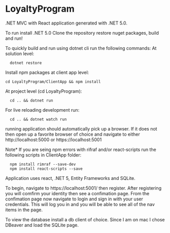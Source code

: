 # LoyaltyProgram

.NET MVC with React application generated with .NET 5.0.

To run install .NET 5.0
Clone the repository restore nuget packages, build and run!

To quickly build and run using dotnet cli run the following commands:
At solution level:
```
  dotnet restore
```
Install npm packages at client app level:
```
cd LoyaltyProgram/ClientApp && npm install
```
At project level (cd LoyaltyProgram):
```
  cd .. && dotnet run
```

For live reloading development run:
```
  cd .. && dotnet watch run
```

running application should automatically pick up a browser. If it does not then open up a favorite browser of choice and navigate to either http://localhost:5000 or https://localhost:5001

Note* If you are seing npm errors with rifraf and/or react-scripts run the following scripts in ClientApp folder:
```
  npm install rimraf --save-dev
  npm install react-scripts --save
```
Application uses react, .NET 5, Entity Frameworks and SQLite.

To begin, navigate to https://localhost:5001/ then register. After registering you will comfirm your identity then see a confimation page.
From the confimation page now navigate to login and sign in with your user credentials. This will log you in and you will be able to see all 
of the nav items in the page. 

To view the database install a db client of choice. Since I am on mac I chose DBeaver and load the SQLite page.
